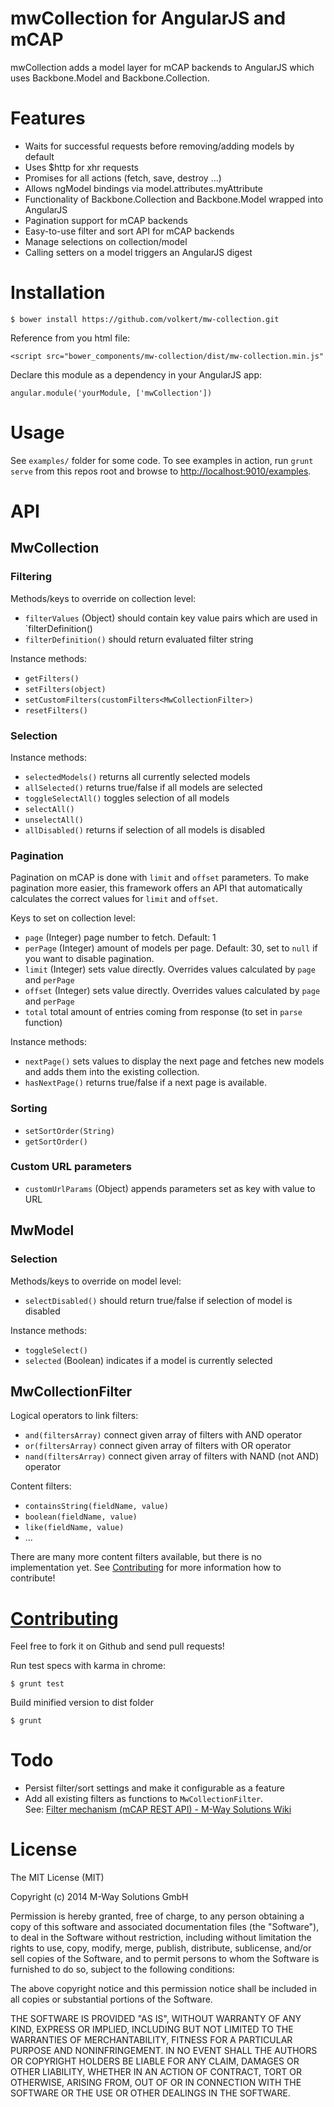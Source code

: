 # mwCollection for AngularJS and mCAP

mwCollection adds a model layer for mCAP backends to AngularJS which uses Backbone.Model and Backbone.Collection. 

# Features
* Waits for successful requests before removing/adding models by default
* Uses $http for xhr requests
* Promises for all actions (fetch, save, destroy ...)
* Allows ngModel bindings via model.attributes.myAttribute
* Functionality of Backbone.Collection and Backbone.Model wrapped into AngularJS
* Pagination support for mCAP backends
* Easy-to-use filter and sort API for mCAP backends
* Manage selections on collection/model 
* Calling setters on a model triggers an AngularJS digest

# Installation
	$ bower install https://github.com/volkert/mw-collection.git
	
Reference from you html file:

	<script src="bower_components/mw-collection/dist/mw-collection.min.js"	
	
Declare this module as a dependency in your AngularJS app:

	angular.module('yourModule, ['mwCollection'])

# Usage

See `examples/` folder for some code. To see examples in action, run `grunt serve` from this repos root and browse to [http://localhost:9010/examples](http://localhost:9010/examples).

# API

## MwCollection

### Filtering

Methods/keys to override on collection level:

* `filterValues` (Object) should contain key value pairs which are used in `filterDefinition()
* `filterDefinition()` should return evaluated filter string

Instance methods:

* `getFilters()`
* `setFilters(object)`
* `setCustomFilters(customFilters<MwCollectionFilter>)`
* `resetFilters()`

### Selection

Instance methods:

* `selectedModels()` returns all currently selected models
* `allSelected()` returns true/false if all models are selected
* `toggleSelectAll()` toggles selection of all models
* `selectAll()`
* `unselectAll()`
* `allDisabled()` returns if selection of all models is disabled

### Pagination

Pagination on mCAP is done with `limit` and `offset` parameters. To make pagination more easier, this framework offers an API that automatically calculates the correct values for `limit` and `offset`. 

Keys to set on collection level:

* `page` (Integer) page number to fetch. Default: 1
* `perPage` (Integer) amount of models per page. Default: 30, set to `null` if you want to disable pagination.
* `limit` (Integer) sets value directly. Overrides values calculated by `page` and `perPage`
* `offset` (Integer) sets value directly. Overrides values calculated by `page` and `perPage`
* `total` total amount of entries coming from response (to set in `parse` function)

Instance methods:

* `nextPage()` sets values to display the next page and fetches new models and adds them into the existing collection.
* `hasNextPage()` returns true/false if a next page is available.

### Sorting

* `setSortOrder(String)` 
* `getSortOrder()`

### Custom URL parameters

* `customUrlParams` (Object) appends parameters set as key with value to URL

## MwModel

### Selection

Methods/keys to override on model level:

* `selectDisabled()` should return true/false if selection of model is disabled

Instance methods:

* `toggleSelect()`
* `selected` (Boolean) indicates if a model is currently selected 

## MwCollectionFilter

Logical operators to link filters:

* `and(filtersArray)` connect given array of filters with AND operator
* `or(filtersArray)` connect given array of filters with OR operator
* `nand(filtersArray)` connect given array of filters with NAND (not AND) operator

Content filters:

* `containsString(fieldName, value)`
* `boolean(fieldName, value)`
* `like(fieldName, value)`
* ...

There are many more content filters available, but there is no implementation yet. See [Contributing](#contributing) for more information how to contribute!


# [Contributing](id:contributing)
Feel free to fork it on Github and send pull requests!

Run test specs with karma in chrome:

	$ grunt test 

Build minified version to dist folder

	$ grunt

# Todo
* Persist filter/sort settings and make it configurable as a feature
* Add all existing filters as functions to `MwCollectionFilter`. <br/>
  See: [Filter mechanism (mCAP REST API) - M-Way Solutions Wiki](https://wiki.mwaysolutions.com/confluence/display/mCAPTECH/mCAP+REST+API#mCAPRESTAPI-Filtermechanism)
	
# License

The MIT License (MIT)

Copyright (c) 2014 M-Way Solutions GmbH

Permission is hereby granted, free of charge, to any person obtaining a copy
of this software and associated documentation files (the "Software"), to deal
in the Software without restriction, including without limitation the rights
to use, copy, modify, merge, publish, distribute, sublicense, and/or sell
copies of the Software, and to permit persons to whom the Software is
furnished to do so, subject to the following conditions:

The above copyright notice and this permission notice shall be included in
all copies or substantial portions of the Software.

THE SOFTWARE IS PROVIDED "AS IS", WITHOUT WARRANTY OF ANY KIND, EXPRESS OR
IMPLIED, INCLUDING BUT NOT LIMITED TO THE WARRANTIES OF MERCHANTABILITY,
FITNESS FOR A PARTICULAR PURPOSE AND NONINFRINGEMENT. IN NO EVENT SHALL THE
AUTHORS OR COPYRIGHT HOLDERS BE LIABLE FOR ANY CLAIM, DAMAGES OR OTHER
LIABILITY, WHETHER IN AN ACTION OF CONTRACT, TORT OR OTHERWISE, ARISING FROM,
OUT OF OR IN CONNECTION WITH THE SOFTWARE OR THE USE OR OTHER DEALINGS IN
THE SOFTWARE.